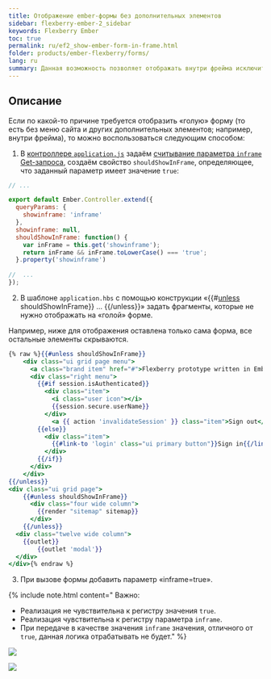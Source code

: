 ```yaml
---
title: Отображение ember-формы без дополнительных элементов
sidebar: flexberry-ember-2_sidebar
keywords: Flexberry Ember
toc: true
permalink: ru/ef2_show-ember-form-in-frame.html
folder: products/ember-flexberry/forms/
lang: ru
summary: Данная возможность позволяет отображать внутри фрейма исключительно ember-форму без меню и других дополнительных элементов.
---
```


## Описание

Если по какой-то причине требуется отобразить «голую» форму (то есть без меню сайта и других дополнительных элементов; например, внутри фрейма), то можно воспользоваться следующим способом:

1. В [контроллере `application.js`](ef2_controller.html) задаём [считывание параметра `inframe` Get-запроса](http://guides.emberjs.com/v2.4.0/routing/query-params/), создаём свойство `shouldShowInFrame`, определяющее, что заданный параметр имеет значение `true`:

```javascript
// ...

export default Ember.Controller.extend({
  queryParams: {
    showinframe: 'inframe'
  },
  showinframe: null,
  shouldShowInFrame: function() {
    var inFrame = this.get('showinframe');
    return inFrame && inFrame.toLowerCase() === 'true';
  }.property('showinframe')
  
//  ...
});
```

2. В шаблоне `application.hbs` с помощью конструкции «&#0123;&#0123;#[unless](http://guides.emberjs.com/v2.4.0/templates/conditionals/) shouldShowInFrame&#0125;&#0125; … &#0123;&#0123;/unless&#0125;&#0125;» задать фрагменты, которые не нужно отображать на «голой» форме.

Например, ниже для отображения оставлена только сама форма, все остальные элементы скрываются.

```hbs
{% raw %}{{#unless shouldShowInFrame}}
	<div class="ui grid page menu">
	  <a class="brand item" href="#">Flexberry prototype written in Ember.js</a>
	  <div class="right menu">
		{{#if session.isAuthenticated}}
		  <div class="item">
			<i class="user icon"></i>
			{{session.secure.userName}}
		  </div>
			<a {{ action 'invalidateSession' }} class="item">Sign out</a>
		{{else}}
		  <div class="item">
			{{#link-to 'login' class="ui primary button"}}Sign in{{/link-to}}
		  </div>
		{{/if}}
	  </div>
	</div>
{{/unless}}
<div class="ui grid page">
	{{#unless shouldShowInFrame}}
	  <div class="four wide column">
		{{render "sitemap" sitemap}}
	  </div>
	{{/unless}}
  <div class="twelve wide column">
    {{outlet}}
		{{outlet 'modal'}}
  </div>
</div>{% endraw %}
```

3. При вызове формы добавить параметр «inframe=true».

{% include note.html content="
Важно:

* Реализация не чувствительна к регистру значения `true`.
* Реализация чувствительна к регистру параметра `inframe`.
* При передаче в качестве значения `inframe` значения, отличного от `true`, данная логика отрабатывать не будет." 
%}

![](/images/pages/img/page/ShowEmberFormInFrame/EmptyEmberForm.png)

![](/images/pages/img/page/ShowEmberFormInFrame/FullEmberForm.png)
